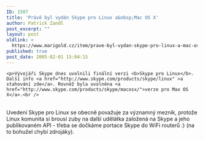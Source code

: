 ```yaml
---
ID: 1507
title: 'Právě byl vydán Skype pro Linux a&nbsp;Mac OS X'
author: Patrick Zandl
post_excerpt: ""
layout: post
oldlink: >
  https://www.marigold.cz/item/prave-byl-vydan-skype-pro-linux-a-mac-os-x
published: true
post_date: 2005-02-01 15:04:15
---
```

	<p>Vývojáři Skype dnes uvolnili finální verzi <b>Skype pro Linux</b>. Další info <a href="http://www.skype.com/products/skype/linux" >a stahování zde</a>. Rovněž byla uvolněna <a href="http://www.skype.com/products/skype/macosx/">verze pro Max OS X</a>.<br />
<br />
Uvedení Skype pro Linux se obecně považuje za významný mezník, protože
Linux komunita si brousí zuby na další udělátka založená na Skype a
jeho publikovaném API - třeba se dočkáme portace Skype do WiFi routerů
:) (na to bohužel chybí zdrojáky).</p>